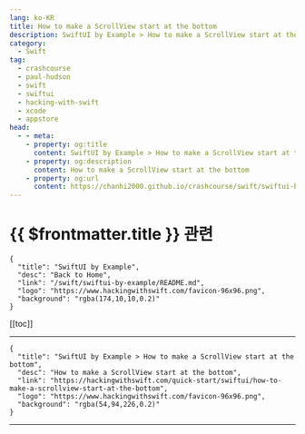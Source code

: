 ```yaml
---
lang: ko-KR
title: How to make a ScrollView start at the bottom
description: SwiftUI by Example > How to make a ScrollView start at the bottom
category:
  - Swift
tag: 
  - crashcourse
  - paul-hudson
  - swift
  - swiftui
  - hacking-with-swift
  - xcode
  - appstore
head:
  - - meta:
    - property: og:title
      content: SwiftUI by Example > How to make a ScrollView start at the bottom
    - property: og:description
      content: How to make a ScrollView start at the bottom
    - property: og:url
      content: https://chanhi2000.github.io/crashcourse/swift/swiftui-by-example/04-view-layout/how-to-make-a-scrollview-start-at-the-bottom.html
---
```


# {{ $frontmatter.title }} 관련

```component VPCard
{
  "title": "SwiftUI by Example",
  "desc": "Back to Home",
  "link": "/swift/swiftui-by-example/README.md",
  "logo": "https://www.hackingwithswift.com/favicon-96x96.png",
  "background": "rgba(174,10,10,0.2)"
}
```

[[toc]]

---

```component VPCard
{
  "title": "SwiftUI by Example > How to make a ScrollView start at the bottom",
  "desc": "How to make a ScrollView start at the bottom",
  "link": "https://hackingwithswift.com/quick-start/swiftui/how-to-make-a-scrollview-start-at-the-bottom",
  "logo": "https://www.hackingwithswift.com/favicon-96x96.png",
  "background": "rgba(54,94,226,0.2)"
}
```

---

<TagLinks />